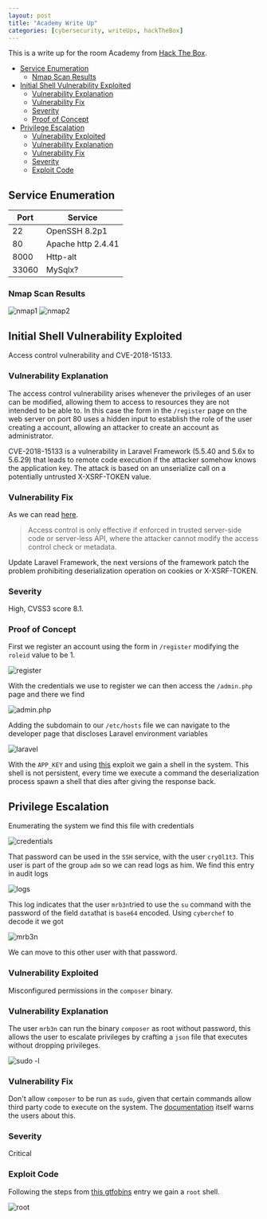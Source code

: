 ```yaml
---
layout: post
title: "Academy Write Up"
categories: [cybersecurity, writeUps, hackTheBox]
---
```


This is a write up for the room Academy from [Hack The Box](https://www.hackthebox.eu/).

- [Service Enumeration](#service-enumeration)
  - [Nmap Scan Results](#nmap-scan-results)
- [Initial Shell Vulnerability Exploited](#initial-shell-vulnerability-exploited)
  - [Vulnerability Explanation](#vulnerability-explanation)
  - [Vulnerability Fix](#vulnerability-fix)
  - [Severity](#severity)
  - [Proof of Concept](#proof-of-concept)
- [Privilege Escalation](#privilege-escalation)
  - [Vulnerability Exploited](#vulnerability-exploited)
  - [Vulnerability Explanation](#vulnerability-explanation-1)
  - [Vulnerability Fix](#vulnerability-fix-1)
  - [Severity](#severity-1)
  - [Exploit Code](#exploit-code)

## Service Enumeration

| Port | Service |
|---|---|
| 22| OpenSSH 8.2p1|
| 80| Apache http 2.4.41|
| 8000| Http-alt| 
| 33060| MySqlx?| 

### Nmap Scan Results

![nmap1](https://raw.githubusercontent.com/TTWabbit/ttwabbit.github.io/master/static/img/_posts/academy/ac1.png "nmap")
![nmap2](https://raw.githubusercontent.com/TTWabbit/ttwabbit.github.io/master/static/img/_posts/academy/ac2.png "nmap2")

## Initial Shell Vulnerability Exploited

Access control vulnerability and CVE-2018-15133.

### Vulnerability Explanation

The access control vulnerability arises whenever the privileges of an user can be modified, allowing them to access to resources they are not intended to be able to. In this case the form in the `/register` page on the web server on port 80 uses a hidden input to establish the role of the user creating a account, allowing an attacker to create an account as administrator.

CVE-2018-15133 is a vulnerability in Laravel Framework (5.5.40 and 5.6x to 5.6.29) that leads to remote code execution if the attacker somehow knows the application key. The attack is based on an unserialize call on a potentially untrusted X-XSRF-TOKEN value. 

### Vulnerability Fix

As we can read [here](https://hdivsecurity.com/owasp-broken-access-control).

>Access control is only effective if enforced in trusted server-side code or server-less API, where the attacker cannot modify the access control check or metadata.

Update Laravel Framework, the next versions of the framework patch the problem prohibiting deserialization operation on cookies or X-XSRF-TOKEN.

### Severity

High, CVSS3 score 8.1.

### Proof of Concept

First we register an account using the form in `/register` modifying the `roleid` value to be 1.

![register](https://raw.githubusercontent.com/TTWabbit/ttwabbit.github.io/master/static/img/_posts/academy/ac3.png)

With the credentials we use to register we can then access the `/admin.php` page and there we find

![admin.php](https://raw.githubusercontent.com/TTWabbit/ttwabbit.github.io/master/static/img/_posts/academy/ac4.png)

Adding the subdomain to our `/etc/hosts` file we can navigate to the developer page that discloses Laravel environment variables

![laravel](https://raw.githubusercontent.com/TTWabbit/ttwabbit.github.io/master/static/img/_posts/academy/ac5.png)

With the `APP_KEY`  and using [this](https://github.com/aljavier/exploit_laravel_cve-2018-15133) exploit we gain a shell in the system. This shell is not persistent, every time we execute a command the deserialization process spawn a shell that dies after giving the response back. 

## Privilege Escalation

Enumerating the system we find this file with credentials

![credentials](https://raw.githubusercontent.com/TTWabbit/ttwabbit.github.io/master/static/img/_posts/academy/ac6.png)

That password can be used in the `SSH` service, with the user `cry0l1t3`. This user is part of the group `adm` so we can read logs as him. We find this entry in audit logs

![logs](https://raw.githubusercontent.com/TTWabbit/ttwabbit.github.io/master/static/img/_posts/academy/ac7.png)

This log indicates that the user `mrb3n`tried to use the `su` command with the password of the field `data`that is `base64` encoded. Using `cyberchef` to decode it we got

![mrb3n](https://raw.githubusercontent.com/TTWabbit/ttwabbit.github.io/master/static/img/_posts/academy/ac8.png)

We can move to this other user with that password.

### Vulnerability Exploited

Misconfigured permissions in the `composer` binary.

### Vulnerability Explanation

The user `mrb3n` can run the binary `composer` as root without password, this allows the user to escalate privileges by crafting a `json` file that executes without dropping privileges.

![sudo -l](https://raw.githubusercontent.com/TTWabbit/ttwabbit.github.io/master/static/img/_posts/academy/ac9.png)

### Vulnerability Fix

Don't allow `composer` to be run as `sudo`, given that certain commands allow third party code to execute on the system. The [documentation](https://getcomposer.org/doc/faqs/how-to-install-untrusted-packages-safely.md) itself warns the users about this.

### Severity

Critical

### Exploit Code

Following the steps from [this gtfobins](https://gtfobins.github.io/gtfobins/composer/#sudo) entry we gain a `root` shell.

![root](https://raw.githubusercontent.com/TTWabbit/ttwabbit.github.io/master/static/img/_posts/academy/ac10.png)